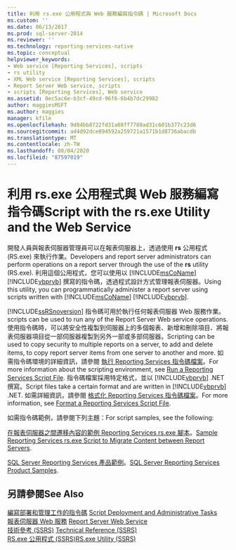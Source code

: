 ```yaml
---
title: 利用 rs.exe 公用程式與 Web 服務編寫指令碼 | Microsoft Docs
ms.custom: ''
ms.date: 06/13/2017
ms.prod: sql-server-2014
ms.reviewer: ''
ms.technology: reporting-services-native
ms.topic: conceptual
helpviewer_keywords:
- Web service [Reporting Services], scripts
- rs utility
- XML Web service [Reporting Services], scripts
- Report Server Web service, scripts
- scripts [Reporting Services], Web service
ms.assetid: 0ec5ac6e-b3cf-49cd-96f6-6b4b7dc29982
author: maggiesMSFT
ms.author: maggies
manager: kfile
ms.openlocfilehash: 9d84bb8722fd31a08ff7788ad31c601b377c23d6
ms.sourcegitcommit: ad4d92dce894592a259721a1571b1d8736abacdb
ms.translationtype: MT
ms.contentlocale: zh-TW
ms.lasthandoff: 08/04/2020
ms.locfileid: "87597019"
---
```

# <a name="script-with-the-rsexe-utility-and-the-web-service"></a><span data-ttu-id="dc16a-102">利用 rs.exe 公用程式與 Web 服務編寫指令碼</span><span class="sxs-lookup"><span data-stu-id="dc16a-102">Script with the rs.exe Utility and the Web Service</span></span>
  <span data-ttu-id="dc16a-103">開發人員與報表伺服器管理員可以在報表伺服器上，透過使用 **rs** 公用程式 (RS.exe) 來執行作業。</span><span class="sxs-lookup"><span data-stu-id="dc16a-103">Developers and report server administrators can perform operations on a report server through the use of the **rs** utility (RS.exe).</span></span> <span data-ttu-id="dc16a-104">利用這個公用程式，您可以使用以 [!INCLUDE[msCoName](../../includes/msconame-md.md)] [!INCLUDE[vbprvb](../../includes/vbprvb-md.md)] 撰寫的指令碼，透過程式設計方式管理報表伺服器。</span><span class="sxs-lookup"><span data-stu-id="dc16a-104">Using this utility, you can programmatically administer a report server using scripts written with [!INCLUDE[msCoName](../../includes/msconame-md.md)] [!INCLUDE[vbprvb](../../includes/vbprvb-md.md)].</span></span>  
  
 [!INCLUDE[ssRSnoversion](../../includes/ssrsnoversion-md.md)] <span data-ttu-id="dc16a-105">指令碼可用於執行任何報表伺服器 Web 服務作業。</span><span class="sxs-lookup"><span data-stu-id="dc16a-105">scripts can be used to run any of the Report Server Web service operations.</span></span> <span data-ttu-id="dc16a-106">使用指令碼時，可以將安全性複製到伺服器上的多個報表、新增和刪除項目、將報表伺服器項目從一部伺服器複製到另外一部或多部伺服器。</span><span class="sxs-lookup"><span data-stu-id="dc16a-106">Scripting can be used to copy security to multiple reports on a server, to add and delete items, to copy report server items from one server to another and more.</span></span> <span data-ttu-id="dc16a-107">如需指令碼環境的詳細資訊，請參閱 [執行 Reporting Services 指令碼檔案](run-a-reporting-services-script-file.md)。</span><span class="sxs-lookup"><span data-stu-id="dc16a-107">For more information about the scripting environment, see [Run a Reporting Services Script File](run-a-reporting-services-script-file.md).</span></span> <span data-ttu-id="dc16a-108">指令碼檔案採用特定格式，並以 [!INCLUDE[vbprvb](../../includes/vbprvb-md.md)] .NET 撰寫。</span><span class="sxs-lookup"><span data-stu-id="dc16a-108">Script files take a certain format and are written in [!INCLUDE[vbprvb](../../includes/vbprvb-md.md)] .NET.</span></span> <span data-ttu-id="dc16a-109">如需詳細資訊，請參閱 [格式化 Reporting Services 指令碼檔案](format-a-reporting-services-script-file.md)。</span><span class="sxs-lookup"><span data-stu-id="dc16a-109">For more information, see [Format a Reporting Services Script File](format-a-reporting-services-script-file.md).</span></span>  
  
 <span data-ttu-id="dc16a-110">如需指令碼範例，請參閱下列主題：</span><span class="sxs-lookup"><span data-stu-id="dc16a-110">For script samples, see the following:</span></span>  
  
 <span data-ttu-id="dc16a-111">[在報表伺服器之間遷移內容的範例 Reporting Services rs.exe 腳本](sample-reporting-services-rs-exe-script-to-copy-content-between-report-servers.md)。</span><span class="sxs-lookup"><span data-stu-id="dc16a-111">[Sample Reporting Services rs.exe Script to Migrate Content between Report Servers](sample-reporting-services-rs-exe-script-to-copy-content-between-report-servers.md).</span></span>  
  
 <span data-ttu-id="dc16a-112">[SQL Server Reporting Services 產品範例](https://go.microsoft.com/fwlink/?LinkId=177889)。</span><span class="sxs-lookup"><span data-stu-id="dc16a-112">[SQL Server Reporting Services Product Samples](https://go.microsoft.com/fwlink/?LinkId=177889).</span></span>  
  
## <a name="see-also"></a><span data-ttu-id="dc16a-113">另請參閱</span><span class="sxs-lookup"><span data-stu-id="dc16a-113">See Also</span></span>  
 <span data-ttu-id="dc16a-114">[編寫部署和管理工作的指令碼](script-deployment-and-administrative-tasks.md) </span><span class="sxs-lookup"><span data-stu-id="dc16a-114">[Script Deployment and Administrative Tasks](script-deployment-and-administrative-tasks.md) </span></span>  
 <span data-ttu-id="dc16a-115">[報表伺服器 Web 服務](../report-server-web-service/report-server-web-service.md) </span><span class="sxs-lookup"><span data-stu-id="dc16a-115">[Report Server Web Service](../report-server-web-service/report-server-web-service.md) </span></span>  
 <span data-ttu-id="dc16a-116">[技術參考 &#40;SSRS&#41;](../technical-reference-ssrs.md) </span><span class="sxs-lookup"><span data-stu-id="dc16a-116">[Technical Reference &#40;SSRS&#41;](../technical-reference-ssrs.md) </span></span>  
 [<span data-ttu-id="dc16a-117">RS.exe 公用程式 &#40;SSRS&#41;</span><span class="sxs-lookup"><span data-stu-id="dc16a-117">RS.exe Utility &#40;SSRS&#41;</span></span>](rs-exe-utility-ssrs.md)  
  
  
